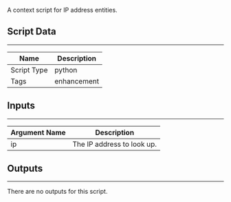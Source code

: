 A context script for IP address entities.

## Script Data

---

| **Name** | **Description** |
| --- | --- |
| Script Type | python |
| Tags | enhancement |


## Inputs

---

| **Argument Name** | **Description** |
| --- | --- |
| ip | The IP address to look up. |

## Outputs

---
There are no outputs for this script.
